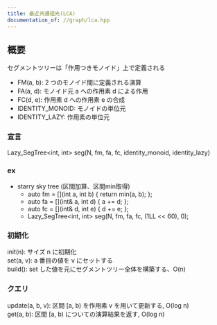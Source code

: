 ```yaml
---
title: 最近共通祖先(LCA)
documentation_of: //graph/lca.hpp
---
```


## 概要

セグメントツリーは「作用つきモノイド」上で定義される
- FM(a, b): 2 つのモノイド間に定義される演算
- FA(a, d): モノイド元 a への作用素 d による作用
- FC(d, e): 作用素 d への作用素 e の合成
- IDENTITY_MONOID: モノイドの単位元
- IDENTITY_LAZY: 作用素の単位元

### 宣言

Lazy_SegTree<int, int> seg(N, fm, fa, fc, identity_monoid, identity_lazy)

### ex

- starry sky tree (区間加算、区間min取得)
  - auto fm = [](int a, int b) { return min(a, b); };
  - auto fa = [](int& a, int d) { a += d; };
  - auto fc = [](int& d, int e) { d += e; };
  - Lazy_SegTree<int, int> seg(N, fm, fa, fc, (1LL << 60), 0);

### 初期化

init(n): サイズ n に初期化<br>
set(a, v): a 番目の値を v にセットする<br>
build(): set した値を元にセグメントツリー全体を構築する、O(n)

### クエリ

update(a, b, v): 区間 [a, b) を作用素 v を用いて更新する, O(log n)<br>
get(a, b): 区間 [a, b) についての演算結果を返す, O(log n)<br>
